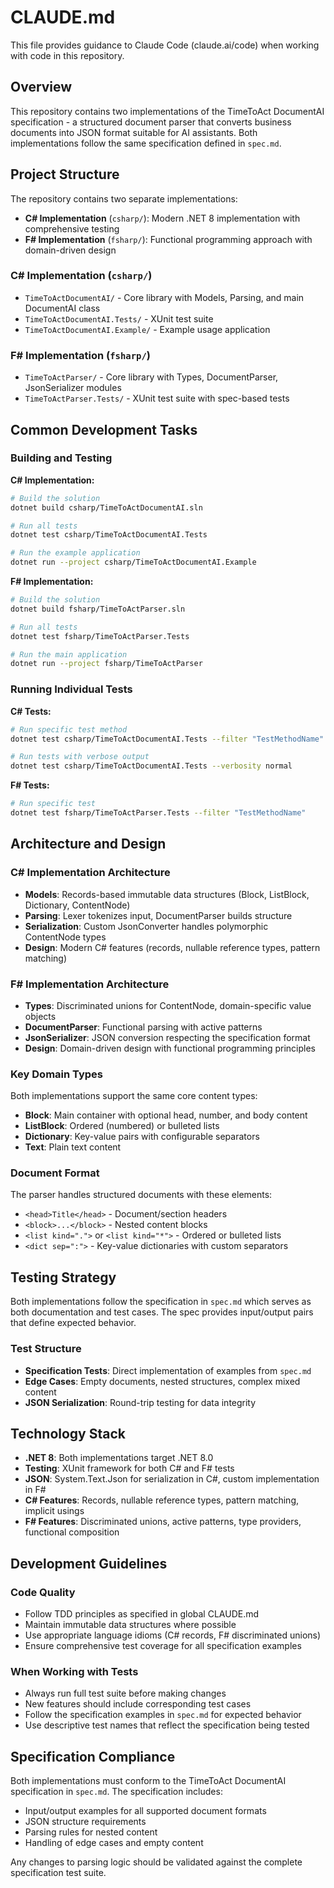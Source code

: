 # CLAUDE.md

This file provides guidance to Claude Code (claude.ai/code) when working with code in this repository.

## Overview

This repository contains two implementations of the TimeToAct DocumentAI specification - a structured document parser that converts business documents into JSON format suitable for AI assistants. Both implementations follow the same specification defined in `spec.md`.

## Project Structure

The repository contains two separate implementations:

- **C# Implementation** (`csharp/`): Modern .NET 8 implementation with comprehensive testing
- **F# Implementation** (`fsharp/`): Functional programming approach with domain-driven design

### C# Implementation (`csharp/`)
- `TimeToActDocumentAI/` - Core library with Models, Parsing, and main DocumentAI class
- `TimeToActDocumentAI.Tests/` - XUnit test suite
- `TimeToActDocumentAI.Example/` - Example usage application

### F# Implementation (`fsharp/`)
- `TimeToActParser/` - Core library with Types, DocumentParser, JsonSerializer modules
- `TimeToActParser.Tests/` - XUnit test suite with spec-based tests

## Common Development Tasks

### Building and Testing

**C# Implementation:**
```bash
# Build the solution
dotnet build csharp/TimeToActDocumentAI.sln

# Run all tests
dotnet test csharp/TimeToActDocumentAI.Tests

# Run the example application
dotnet run --project csharp/TimeToActDocumentAI.Example
```

**F# Implementation:**
```bash
# Build the solution
dotnet build fsharp/TimeToActParser.sln

# Run all tests
dotnet test fsharp/TimeToActParser.Tests

# Run the main application
dotnet run --project fsharp/TimeToActParser
```

### Running Individual Tests

**C# Tests:**
```bash
# Run specific test method
dotnet test csharp/TimeToActDocumentAI.Tests --filter "TestMethodName"

# Run tests with verbose output
dotnet test csharp/TimeToActDocumentAI.Tests --verbosity normal
```

**F# Tests:**
```bash
# Run specific test
dotnet test fsharp/TimeToActParser.Tests --filter "TestMethodName"
```

## Architecture and Design

### C# Implementation Architecture
- **Models**: Records-based immutable data structures (Block, ListBlock, Dictionary, ContentNode)
- **Parsing**: Lexer tokenizes input, DocumentParser builds structure
- **Serialization**: Custom JsonConverter handles polymorphic ContentNode types
- **Design**: Modern C# features (records, nullable reference types, pattern matching)

### F# Implementation Architecture
- **Types**: Discriminated unions for ContentNode, domain-specific value objects
- **DocumentParser**: Functional parsing with active patterns
- **JsonSerializer**: JSON conversion respecting the specification format
- **Design**: Domain-driven design with functional programming principles

### Key Domain Types

Both implementations support the same core content types:
- **Block**: Main container with optional head, number, and body content
- **ListBlock**: Ordered (numbered) or bulleted lists
- **Dictionary**: Key-value pairs with configurable separators
- **Text**: Plain text content

### Document Format

The parser handles structured documents with these elements:
- `<head>Title</head>` - Document/section headers
- `<block>...</block>` - Nested content blocks
- `<list kind=".">` or `<list kind="*">` - Ordered or bulleted lists
- `<dict sep=":">` - Key-value dictionaries with custom separators

## Testing Strategy

Both implementations follow the specification in `spec.md` which serves as both documentation and test cases. The spec provides input/output pairs that define expected behavior.

### Test Structure
- **Specification Tests**: Direct implementation of examples from `spec.md`
- **Edge Cases**: Empty documents, nested structures, complex mixed content
- **JSON Serialization**: Round-trip testing for data integrity

## Technology Stack

- **.NET 8**: Both implementations target .NET 8.0
- **Testing**: XUnit framework for both C# and F# tests
- **JSON**: System.Text.Json for serialization in C#, custom implementation in F#
- **C# Features**: Records, nullable reference types, pattern matching, implicit usings
- **F# Features**: Discriminated unions, active patterns, type providers, functional composition

## Development Guidelines

### Code Quality
- Follow TDD principles as specified in global CLAUDE.md
- Maintain immutable data structures where possible
- Use appropriate language idioms (C# records, F# discriminated unions)
- Ensure comprehensive test coverage for all specification examples

### When Working with Tests
- Always run full test suite before making changes
- New features should include corresponding test cases
- Follow the specification examples in `spec.md` for expected behavior
- Use descriptive test names that reflect the specification being tested

## Specification Compliance

Both implementations must conform to the TimeToAct DocumentAI specification in `spec.md`. The specification includes:
- Input/output examples for all supported document formats
- JSON structure requirements
- Parsing rules for nested content
- Handling of edge cases and empty content

Any changes to parsing logic should be validated against the complete specification test suite.